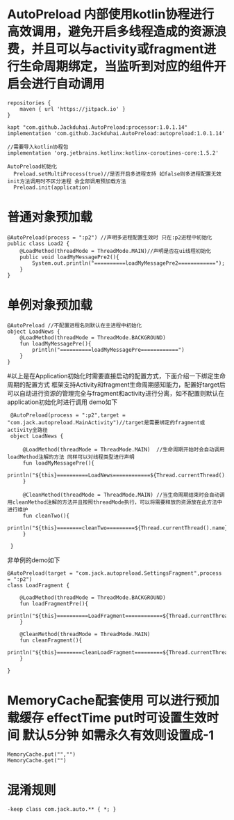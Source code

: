 # AutoPreload 内部使用kotlin协程进行高效调用，避免开启多线程造成的资源浪费，并且可以与activity或fragment进行生命周期绑定，当监听到对应的组件开启会进行自动调用

    repositories {
        maven { url 'https://jitpack.io' }
    }

    kapt "com.github.Jackduhai.AutoPreload:processor:1.0.1.14"
    implementation 'com.github.Jackduhai.AutoPreload:autopreload:1.0.1.14'

    //需要导入kotlin协程包
    implementation 'org.jetbrains.kotlinx:kotlinx-coroutines-core:1.5.2'

    AutoPreload初始化
      Preload.setMultiProcess(true)//是否开启多进程支持 如false则多进程配置无效 init方法调用时不区分进程 会全部调用预加载方法
      Preload.init(application)


# 普通对象预加载
    @AutoPreload(process = ":p2") //声明多进程配置生效时 只在:p2进程中初始化
    public class Load2 {
        @LoadMethod(threadMode = ThreadMode.MAIN)//声明是否在ui线程初始化
        public void loadMyMessagePre2(){
            System.out.println("==========loadMyMessagePre2============");
        }
    }


# 单例对象预加载
    @AutoPreload //不配置进程名则默认在主进程中初始化
    object LoadNews {
        @LoadMethod(threadMode = ThreadMode.BACKGROUND)
        fun loadMyMessagePre(){
            println("==========loadMyMessagePre============")
        }
    }

#以上是在Application初始化时需要直接启动的配置方式，下面介绍一下绑定生命周期的配置方式
 框架支持Activity和fragment生命周期感知能力，配置好target后可以自动进行资源的管理完全与fragment和activity进行分离，如不配置则默认在application初始化时进行调用
 demo如下

     @AutoPreload(process = ":p2",target = "com.jack.autopreload.MainActivity")//target是需要绑定的fragment或activity全路径
     object LoadNews {

         @LoadMethod(threadMode = ThreadMode.MAIN)  //生命周期开始时会自动调用loadMethod注解的方法 同样可以对线程类型进行声明
         fun loadMyMessagePre(){
             println("${this}==========LoadNews============${Thread.currentThread().name}")
         }

         @CleanMethod(threadMode = ThreadMode.MAIN) //当生命周期结束时会自动调用cleanMethod注解的方法并且按照threadMode执行，可以将需要释放的资源放在此方法中进行维护
         fun cleanTwo(){
             println("${this}========cleanTwo=========${Thread.currentThread().name}")
         }

     }

 非单例的demo如下

    @AutoPreload(target = "com.jack.autopreload.SettingsFragment",process = ":p2")
    class LoadFragment {

        @LoadMethod(threadMode = ThreadMode.BACKGROUND)
        fun loadFragmentPre(){
            println("${this}==========LoadFragment============${Thread.currentThread().name}")
        }

        @CleanMethod(threadMode = ThreadMode.MAIN)
        fun cleanFragment(){
            println("${this}========cleanLoadFragment=========${Thread.currentThread().name}")
        }

    }

# MemoryCache配套使用 可以进行预加载缓存 effectTime put时可设置生效时间 默认5分钟 如需永久有效则设置成-1
    MemoryCache.put("","")
    MemoryCache.get("")

# 混淆规则
    -keep class com.jack.auto.** { *; }
